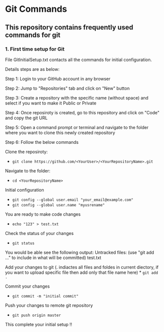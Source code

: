 # Git Commands

## This repository contains frequently used commands for git

### **1. First time setup for Git**

 File GitInitialSetup.txt contacts all the commands for initial configuration.

 Details steps are as below:

  Step 1: Login to your GitHub account in any browser

  Step 2: Jump to "Repositories" tab and click on "New" button

  Step 3: Create a repository with the specific name (without space) and select if you want to make it Public or Private

  Step 4: Once reposiroty is created, go to this repository and click on "Code" and copy the git URL

  Step 5: Open a command prompt or terminal and navigate to the folder where you want to clone this newly created repository

  Step 6: Follow the below commands

   Clone the reposiroty:
   * ```git clone https://github.com/<YourUser>/<YourRepositoryName>.git ```

   Navigate to the folder:
   * ``` cd <YourRepositoryName> ```
  
   Initial configuration
   * ```git config --global user.email "your_email@example.com" ```
   * ```git config --global user.name "myusrename"  ```
   
   You are ready to make code changes
   * ```echo "123" > test.txt ```
   
   Check the status of your changes
   *  ```git status ```
   
   You would be able see the following output:
    Untracked files:
      (use "git add <file>..." to include in what will be committed)
        test.txt
   
   Add your changes to git (. indiactes all files and foldes in current diectory, if you want to upload specific file then add only that file name here)
    * ```git add . ```
   
   Commit your changes
   * ```git commit -m "initial commit" ```
   
   Push your changes to remote git repository
   * ```git push origin master ```
    
This complete your initial setup !!
